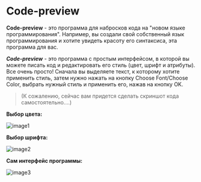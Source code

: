 # Code-preview

<!-- Does anyone even need this? -->

**Code-preview** - это программа для набросков кода на "новом языке программирования". Например, вы создали свой собственный язык программирования и хотите увидеть красоту его синтаксиса, эта программа для вас.

***Code-preview*** - это программа с простым интерфейсом, в которой вы можете писать код и редактировать его стиль (цвет, шрифт и атрибуты).
Все очень просто! Сначала вы выделяете текст, к которому хотите применить стиль, затем нужно нажать на кнопку Choose Font/Choose Color, выбрать нужный стиль и применить его, нажав на кнопку OK.

> (К сожалению, сейчас вам придется сделать скриншот кода самостоятельно....)

**Выбор цвета:**

![image1](https://github.com/stand-out-coder/Code-preview/assets/126950334/0a5ee92f-8af4-4933-9c73-96b491ecedf2)

**Выбор шрифта:**

![image2](https://github.com/stand-out-coder/Code-preview/assets/126950334/1c5839a1-d5e8-42a1-abc7-dd59e613ab03)

**Сам интерфейс программы:**

![image3](https://github.com/stand-out-coder/Code-preview/assets/126950334/317c5d5e-d66d-4e54-8e36-1b8375d1c18a)

